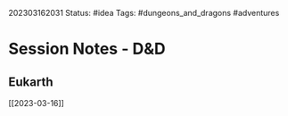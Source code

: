 202303162031
Status: #idea
Tags: #dungeons_and_dragons #adventures 

# Session Notes - D&D

## Eukarth
[[2023-03-16]]
